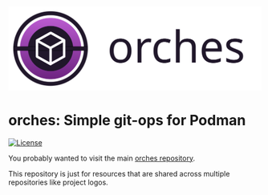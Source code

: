 ![ORCHES logo](./orches-logo-text.svg)
# orches: Simple git-ops for Podman
 [![License](https://img.shields.io/badge/License-Apache_2.0-blue.svg)](https://opensource.org/licenses/Apache-2.0)

 You probably wanted to visit the main [orches repository](github.com/orches-team/orches).

 This repository is just for resources that are shared across multiple repositories like project logos.
